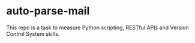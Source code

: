 # auto-parse-mail
This repo is a task to measure Python scripting, RESTful APIs and Version Control System skills.
